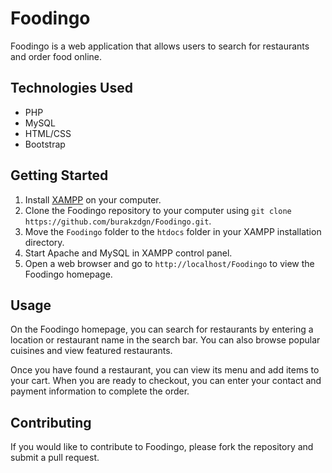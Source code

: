 <h1>Foodingo</h1>
	<p>Foodingo is a web application that allows users to search for restaurants and order food online.</p>
<h2>Technologies Used</h2>
<ul>
	<li>PHP</li>
	<li>MySQL</li>
	<li>HTML/CSS</li>
	<li>Bootstrap</li>
</ul>

<h2>Getting Started</h2>
<ol>
	<li>Install <a href="https://www.apachefriends.org/index.html">XAMPP</a> on your computer.</li>
	<li>Clone the Foodingo repository to your computer using <code>git clone https://github.com/burakzdgn/Foodingo.git</code>.</li>
	<li>Move the <code>Foodingo</code> folder to the <code>htdocs</code> folder in your XAMPP installation directory.</li>
	<li>Start Apache and MySQL in XAMPP control panel.</li>
	<li>Open a web browser and go to <code>http://localhost/Foodingo</code> to view the Foodingo homepage.</li>
</ol>

<h2>Usage</h2>
<p>On the Foodingo homepage, you can search for restaurants by entering a location or restaurant name in the search bar. You can also browse popular cuisines and view featured restaurants.</p>
<p>Once you have found a restaurant, you can view its menu and add items to your cart. When you are ready to checkout, you can enter your contact and payment information to complete the order.</p>

<h2>Contributing</h2>
<p>If you would like to contribute to Foodingo, please fork the repository and submit a pull request.</p>
